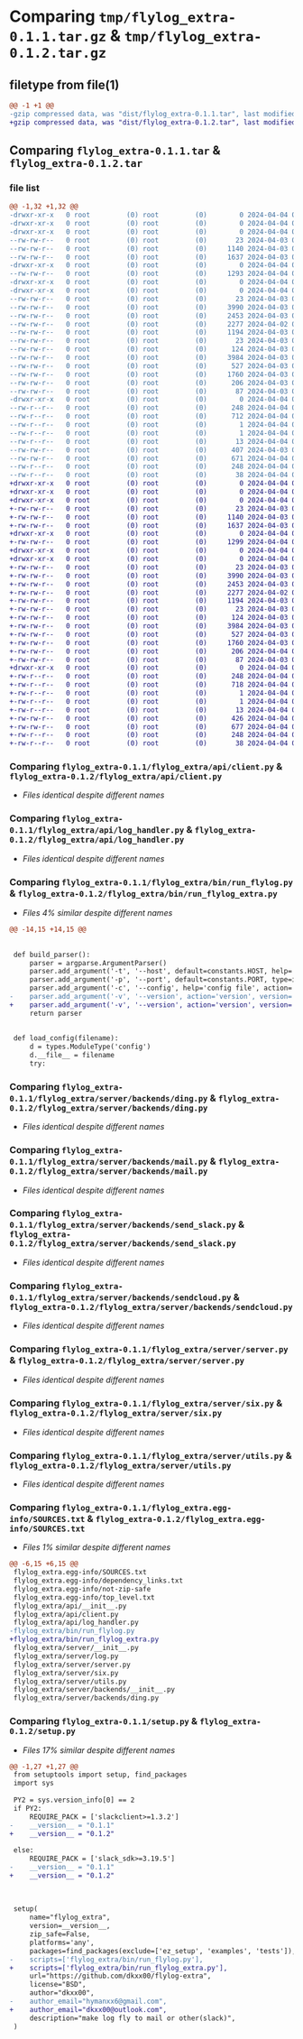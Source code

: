 # Comparing `tmp/flylog_extra-0.1.1.tar.gz` & `tmp/flylog_extra-0.1.2.tar.gz`

## filetype from file(1)

```diff
@@ -1 +1 @@
-gzip compressed data, was "dist/flylog_extra-0.1.1.tar", last modified: Thu Apr  4 04:01:49 2024, max compression
+gzip compressed data, was "dist/flylog_extra-0.1.2.tar", last modified: Thu Apr  4 04:50:49 2024, max compression
```

## Comparing `flylog_extra-0.1.1.tar` & `flylog_extra-0.1.2.tar`

### file list

```diff
@@ -1,32 +1,32 @@
-drwxr-xr-x   0 root         (0) root         (0)        0 2024-04-04 04:01:49.000000 flylog_extra-0.1.1/
-drwxr-xr-x   0 root         (0) root         (0)        0 2024-04-04 04:01:48.000000 flylog_extra-0.1.1/flylog_extra/
-drwxr-xr-x   0 root         (0) root         (0)        0 2024-04-04 04:01:49.000000 flylog_extra-0.1.1/flylog_extra/api/
--rw-rw-r--   0 root         (0) root         (0)       23 2024-04-03 07:30:40.000000 flylog_extra-0.1.1/flylog_extra/api/__init__.py
--rw-rw-r--   0 root         (0) root         (0)     1140 2024-04-03 07:30:40.000000 flylog_extra-0.1.1/flylog_extra/api/client.py
--rw-rw-r--   0 root         (0) root         (0)     1637 2024-04-03 07:30:40.000000 flylog_extra-0.1.1/flylog_extra/api/log_handler.py
-drwxr-xr-x   0 root         (0) root         (0)        0 2024-04-04 04:01:49.000000 flylog_extra-0.1.1/flylog_extra/bin/
--rw-rw-r--   0 root         (0) root         (0)     1293 2024-04-04 03:49:04.000000 flylog_extra-0.1.1/flylog_extra/bin/run_flylog.py
-drwxr-xr-x   0 root         (0) root         (0)        0 2024-04-04 04:01:49.000000 flylog_extra-0.1.1/flylog_extra/server/
-drwxr-xr-x   0 root         (0) root         (0)        0 2024-04-04 04:01:49.000000 flylog_extra-0.1.1/flylog_extra/server/backends/
--rw-rw-r--   0 root         (0) root         (0)       23 2024-04-03 07:30:40.000000 flylog_extra-0.1.1/flylog_extra/server/backends/__init__.py
--rw-rw-r--   0 root         (0) root         (0)     3990 2024-04-03 07:30:40.000000 flylog_extra-0.1.1/flylog_extra/server/backends/ding.py
--rw-rw-r--   0 root         (0) root         (0)     2453 2024-04-03 07:30:40.000000 flylog_extra-0.1.1/flylog_extra/server/backends/mail.py
--rw-rw-r--   0 root         (0) root         (0)     2277 2024-04-02 09:02:43.000000 flylog_extra-0.1.1/flylog_extra/server/backends/send_slack.py
--rw-rw-r--   0 root         (0) root         (0)     1194 2024-04-03 07:30:40.000000 flylog_extra-0.1.1/flylog_extra/server/backends/sendcloud.py
--rw-rw-r--   0 root         (0) root         (0)       23 2024-04-03 07:30:40.000000 flylog_extra-0.1.1/flylog_extra/server/__init__.py
--rw-rw-r--   0 root         (0) root         (0)      124 2024-04-03 07:30:40.000000 flylog_extra-0.1.1/flylog_extra/server/log.py
--rw-rw-r--   0 root         (0) root         (0)     3984 2024-04-03 07:30:40.000000 flylog_extra-0.1.1/flylog_extra/server/server.py
--rw-rw-r--   0 root         (0) root         (0)      527 2024-04-03 07:30:40.000000 flylog_extra-0.1.1/flylog_extra/server/six.py
--rw-rw-r--   0 root         (0) root         (0)     1760 2024-04-03 07:30:40.000000 flylog_extra-0.1.1/flylog_extra/server/utils.py
--rw-rw-r--   0 root         (0) root         (0)      206 2024-04-03 07:30:40.000000 flylog_extra-0.1.1/flylog_extra/__init__.py
--rw-rw-r--   0 root         (0) root         (0)       87 2024-04-03 07:30:40.000000 flylog_extra-0.1.1/flylog_extra/constants.py
-drwxr-xr-x   0 root         (0) root         (0)        0 2024-04-04 04:01:49.000000 flylog_extra-0.1.1/flylog_extra.egg-info/
--rw-r--r--   0 root         (0) root         (0)      248 2024-04-04 04:01:48.000000 flylog_extra-0.1.1/flylog_extra.egg-info/PKG-INFO
--rw-r--r--   0 root         (0) root         (0)      712 2024-04-04 04:01:48.000000 flylog_extra-0.1.1/flylog_extra.egg-info/SOURCES.txt
--rw-r--r--   0 root         (0) root         (0)        1 2024-04-04 04:01:48.000000 flylog_extra-0.1.1/flylog_extra.egg-info/dependency_links.txt
--rw-r--r--   0 root         (0) root         (0)        1 2024-04-04 04:01:48.000000 flylog_extra-0.1.1/flylog_extra.egg-info/not-zip-safe
--rw-r--r--   0 root         (0) root         (0)       13 2024-04-04 04:01:48.000000 flylog_extra-0.1.1/flylog_extra.egg-info/top_level.txt
--rw-rw-r--   0 root         (0) root         (0)      407 2024-04-03 07:30:40.000000 flylog_extra-0.1.1/README.md
--rw-rw-r--   0 root         (0) root         (0)      671 2024-04-04 03:57:33.000000 flylog_extra-0.1.1/setup.py
--rw-r--r--   0 root         (0) root         (0)      248 2024-04-04 04:01:49.000000 flylog_extra-0.1.1/PKG-INFO
--rw-r--r--   0 root         (0) root         (0)       38 2024-04-04 04:01:49.000000 flylog_extra-0.1.1/setup.cfg
+drwxr-xr-x   0 root         (0) root         (0)        0 2024-04-04 04:50:49.000000 flylog_extra-0.1.2/
+drwxr-xr-x   0 root         (0) root         (0)        0 2024-04-04 04:50:49.000000 flylog_extra-0.1.2/flylog_extra/
+drwxr-xr-x   0 root         (0) root         (0)        0 2024-04-04 04:50:49.000000 flylog_extra-0.1.2/flylog_extra/api/
+-rw-rw-r--   0 root         (0) root         (0)       23 2024-04-03 07:30:40.000000 flylog_extra-0.1.2/flylog_extra/api/__init__.py
+-rw-rw-r--   0 root         (0) root         (0)     1140 2024-04-03 07:30:40.000000 flylog_extra-0.1.2/flylog_extra/api/client.py
+-rw-rw-r--   0 root         (0) root         (0)     1637 2024-04-03 07:30:40.000000 flylog_extra-0.1.2/flylog_extra/api/log_handler.py
+drwxr-xr-x   0 root         (0) root         (0)        0 2024-04-04 04:50:49.000000 flylog_extra-0.1.2/flylog_extra/bin/
+-rw-rw-r--   0 root         (0) root         (0)     1299 2024-04-04 04:45:33.000000 flylog_extra-0.1.2/flylog_extra/bin/run_flylog_extra.py
+drwxr-xr-x   0 root         (0) root         (0)        0 2024-04-04 04:50:49.000000 flylog_extra-0.1.2/flylog_extra/server/
+drwxr-xr-x   0 root         (0) root         (0)        0 2024-04-04 04:50:49.000000 flylog_extra-0.1.2/flylog_extra/server/backends/
+-rw-rw-r--   0 root         (0) root         (0)       23 2024-04-03 07:30:40.000000 flylog_extra-0.1.2/flylog_extra/server/backends/__init__.py
+-rw-rw-r--   0 root         (0) root         (0)     3990 2024-04-03 07:30:40.000000 flylog_extra-0.1.2/flylog_extra/server/backends/ding.py
+-rw-rw-r--   0 root         (0) root         (0)     2453 2024-04-03 07:30:40.000000 flylog_extra-0.1.2/flylog_extra/server/backends/mail.py
+-rw-rw-r--   0 root         (0) root         (0)     2277 2024-04-02 09:02:43.000000 flylog_extra-0.1.2/flylog_extra/server/backends/send_slack.py
+-rw-rw-r--   0 root         (0) root         (0)     1194 2024-04-03 07:30:40.000000 flylog_extra-0.1.2/flylog_extra/server/backends/sendcloud.py
+-rw-rw-r--   0 root         (0) root         (0)       23 2024-04-03 07:30:40.000000 flylog_extra-0.1.2/flylog_extra/server/__init__.py
+-rw-rw-r--   0 root         (0) root         (0)      124 2024-04-03 07:30:40.000000 flylog_extra-0.1.2/flylog_extra/server/log.py
+-rw-rw-r--   0 root         (0) root         (0)     3984 2024-04-03 07:30:40.000000 flylog_extra-0.1.2/flylog_extra/server/server.py
+-rw-rw-r--   0 root         (0) root         (0)      527 2024-04-03 07:30:40.000000 flylog_extra-0.1.2/flylog_extra/server/six.py
+-rw-rw-r--   0 root         (0) root         (0)     1760 2024-04-03 07:30:40.000000 flylog_extra-0.1.2/flylog_extra/server/utils.py
+-rw-rw-r--   0 root         (0) root         (0)      206 2024-04-04 04:38:44.000000 flylog_extra-0.1.2/flylog_extra/__init__.py
+-rw-rw-r--   0 root         (0) root         (0)       87 2024-04-03 07:30:40.000000 flylog_extra-0.1.2/flylog_extra/constants.py
+drwxr-xr-x   0 root         (0) root         (0)        0 2024-04-04 04:50:49.000000 flylog_extra-0.1.2/flylog_extra.egg-info/
+-rw-r--r--   0 root         (0) root         (0)      248 2024-04-04 04:50:49.000000 flylog_extra-0.1.2/flylog_extra.egg-info/PKG-INFO
+-rw-r--r--   0 root         (0) root         (0)      718 2024-04-04 04:50:49.000000 flylog_extra-0.1.2/flylog_extra.egg-info/SOURCES.txt
+-rw-r--r--   0 root         (0) root         (0)        1 2024-04-04 04:50:49.000000 flylog_extra-0.1.2/flylog_extra.egg-info/dependency_links.txt
+-rw-r--r--   0 root         (0) root         (0)        1 2024-04-04 04:50:42.000000 flylog_extra-0.1.2/flylog_extra.egg-info/not-zip-safe
+-rw-r--r--   0 root         (0) root         (0)       13 2024-04-04 04:50:49.000000 flylog_extra-0.1.2/flylog_extra.egg-info/top_level.txt
+-rw-rw-r--   0 root         (0) root         (0)      426 2024-04-04 04:45:13.000000 flylog_extra-0.1.2/README.md
+-rw-rw-r--   0 root         (0) root         (0)      677 2024-04-04 04:49:48.000000 flylog_extra-0.1.2/setup.py
+-rw-r--r--   0 root         (0) root         (0)      248 2024-04-04 04:50:49.000000 flylog_extra-0.1.2/PKG-INFO
+-rw-r--r--   0 root         (0) root         (0)       38 2024-04-04 04:50:49.000000 flylog_extra-0.1.2/setup.cfg
```

### Comparing `flylog_extra-0.1.1/flylog_extra/api/client.py` & `flylog_extra-0.1.2/flylog_extra/api/client.py`

 * *Files identical despite different names*

### Comparing `flylog_extra-0.1.1/flylog_extra/api/log_handler.py` & `flylog_extra-0.1.2/flylog_extra/api/log_handler.py`

 * *Files identical despite different names*

### Comparing `flylog_extra-0.1.1/flylog_extra/bin/run_flylog.py` & `flylog_extra-0.1.2/flylog_extra/bin/run_flylog_extra.py`

 * *Files 4% similar despite different names*

```diff
@@ -14,15 +14,15 @@
 
 
 def build_parser():
     parser = argparse.ArgumentParser()
     parser.add_argument('-t', '--host', default=constants.HOST, help='bind host', action='store')
     parser.add_argument('-p', '--port', default=constants.PORT, type=int, help='bind port', action='store')
     parser.add_argument('-c', '--config', help='config file', action='store', required=True)
-    parser.add_argument('-v', '--version', action='version', version='%s' % flylog.__version__)
+    parser.add_argument('-v', '--version', action='version', version='%s' % flylog_extra.__version__)
     return parser
 
 
 def load_config(filename):
     d = types.ModuleType('config')
     d.__file__ = filename
     try:
```

### Comparing `flylog_extra-0.1.1/flylog_extra/server/backends/ding.py` & `flylog_extra-0.1.2/flylog_extra/server/backends/ding.py`

 * *Files identical despite different names*

### Comparing `flylog_extra-0.1.1/flylog_extra/server/backends/mail.py` & `flylog_extra-0.1.2/flylog_extra/server/backends/mail.py`

 * *Files identical despite different names*

### Comparing `flylog_extra-0.1.1/flylog_extra/server/backends/send_slack.py` & `flylog_extra-0.1.2/flylog_extra/server/backends/send_slack.py`

 * *Files identical despite different names*

### Comparing `flylog_extra-0.1.1/flylog_extra/server/backends/sendcloud.py` & `flylog_extra-0.1.2/flylog_extra/server/backends/sendcloud.py`

 * *Files identical despite different names*

### Comparing `flylog_extra-0.1.1/flylog_extra/server/server.py` & `flylog_extra-0.1.2/flylog_extra/server/server.py`

 * *Files identical despite different names*

### Comparing `flylog_extra-0.1.1/flylog_extra/server/six.py` & `flylog_extra-0.1.2/flylog_extra/server/six.py`

 * *Files identical despite different names*

### Comparing `flylog_extra-0.1.1/flylog_extra/server/utils.py` & `flylog_extra-0.1.2/flylog_extra/server/utils.py`

 * *Files identical despite different names*

### Comparing `flylog_extra-0.1.1/flylog_extra.egg-info/SOURCES.txt` & `flylog_extra-0.1.2/flylog_extra.egg-info/SOURCES.txt`

 * *Files 1% similar despite different names*

```diff
@@ -6,15 +6,15 @@
 flylog_extra.egg-info/SOURCES.txt
 flylog_extra.egg-info/dependency_links.txt
 flylog_extra.egg-info/not-zip-safe
 flylog_extra.egg-info/top_level.txt
 flylog_extra/api/__init__.py
 flylog_extra/api/client.py
 flylog_extra/api/log_handler.py
-flylog_extra/bin/run_flylog.py
+flylog_extra/bin/run_flylog_extra.py
 flylog_extra/server/__init__.py
 flylog_extra/server/log.py
 flylog_extra/server/server.py
 flylog_extra/server/six.py
 flylog_extra/server/utils.py
 flylog_extra/server/backends/__init__.py
 flylog_extra/server/backends/ding.py
```

### Comparing `flylog_extra-0.1.1/setup.py` & `flylog_extra-0.1.2/setup.py`

 * *Files 17% similar despite different names*

```diff
@@ -1,27 +1,27 @@
 from setuptools import setup, find_packages
 import sys
 
 PY2 = sys.version_info[0] == 2
 if PY2:
     REQUIRE_PACK = ['slackclient>=1.3.2']
-    __version__ = "0.1.1"
+    __version__ = "0.1.2"
 
 else:
     REQUIRE_PACK = ['slack_sdk>=3.19.5']
-    __version__ = "0.1.1"
+    __version__ = "0.1.2"
 
 
 
 setup(
     name="flylog_extra",
     version=__version__,
     zip_safe=False,
     platforms='any',
     packages=find_packages(exclude=['ez_setup', 'examples', 'tests']),
-    scripts=['flylog_extra/bin/run_flylog.py'],
+    scripts=['flylog_extra/bin/run_flylog_extra.py'],
     url="https://github.com/dkxx00/flylog-extra",
     license="BSD",
     author="dkxx00",
-    author_email="hymanxx6@gmail.com",
+    author_email="dkxx00@outlook.com",
     description="make log fly to mail or other(slack)",
 )
```

